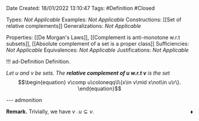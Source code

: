 <br />
<br />

Date Created: 18/01/2022 13:10:47
Tags: #Definition #Closed 

Types: _Not Applicable_
Examples: _Not Applicable_ 
Constructions: [[Set of relative complements]]
Generalizations: _Not Applicable_

Properties: [[De Morgan's Laws]], [[Complement is anti-monotone w.r.t subsets]], [[Absolute complement of a set is a proper class]]
Sufficiencies: _Not Applicable_
Equivalences: _Not Applicable_
Justifications: _Not Applicable_

!!! ad-Definition Definition.

_Let $u$ and $v$ be sets. The **relative complement of $u$ w.r.t $v$** is the set_
$$\begin{equation}
    v\comp u\coloneqq\l\{x\in v\mid x\not\in u\r\}.
\end{equation}$$

--- admonition

**Remark.** Trivially, we have $v\comp u\subseteq v$.<span style="float:right;">$\blacklozenge$</span>
